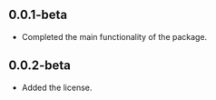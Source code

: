 ## 0.0.1-beta

* Completed the main functionality of the package.

## 0.0.2-beta

* Added the license.
